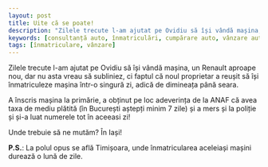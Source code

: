 ```yaml
---
layout: post
title: Uite că se poate!
description: "Zilele trecute l-am ajutat pe Ovidiu să își vândă mașina, un Renault aproape nou, dar nu asta vreau să subliniez, ci faptul că noul proprietar a reușit să își înmatriculeze mașina într-o singură zi, adică de dimineața până seara."
keywords: [consultanță auto, înmatriculări, cumpărare auto, vânzare auto, servicii conexe auto, mașini noi, mașini second hand, anunț, înmatriculare, vânzare]
tags: [înmatriculare, vânzare]
---
```


Zilele trecute l-am ajutat pe Ovidiu să își vândă mașina, un Renault aproape nou, dar nu asta vreau să subliniez, ci faptul că noul proprietar a reușit să își înmatriculeze mașina într-o singură zi, adică de dimineața până seara.

A înscris mașina la primărie, a obținut pe loc adeverința de la ANAF că avea taxa de mediu plătită (în București aștepți minim 7 zile) și a mers și la poliție și și-a luat numerele tot în aceeasi zi!

Unde trebuie să ne mutăm? În Iași!

<b>P.S.</b>: La polul opus se află Timișoara, unde înmatricularea aceleiași mașini durează o lună de zile.

